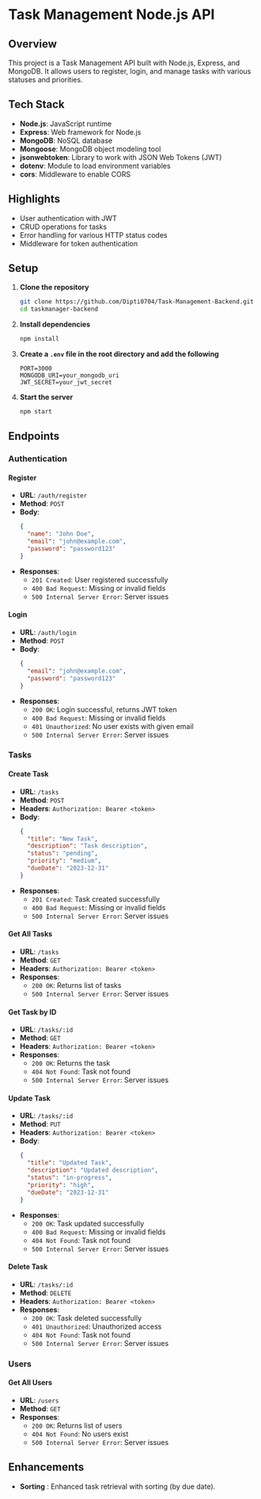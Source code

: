 # Task Management Node.js API

## Overview 
This project is a Task Management API built with Node.js, Express, and MongoDB. It allows users to register, login, and manage tasks with various statuses and priorities.

## Tech Stack
- **Node.js**: JavaScript runtime
- **Express**: Web framework for Node.js
- **MongoDB**: NoSQL database
- **Mongoose**: MongoDB object modeling tool
- **jsonwebtoken**: Library to work with JSON Web Tokens (JWT)
- **dotenv**: Module to load environment variables
- **cors**: Middleware to enable CORS

## Highlights
- User authentication with JWT
- CRUD operations for tasks
- Error handling for various HTTP status codes
- Middleware for token authentication

## Setup

1. **Clone the repository**
    ```bash
    git clone https://github.com/Dipti0704/Task-Management-Backend.git
    cd taskmanager-backend
    ```

2. **Install dependencies**
    ```bash
    npm install
    ```

3. **Create a `.env` file in the root directory and add the following**
    ```
    PORT=3000
    MONGODB_URI=your_mongodb_uri
    JWT_SECRET=your_jwt_secret
    ```

4. **Start the server**
    ```bash
    npm start
    ```

## Endpoints

### Authentication

#### Register
- **URL**: `/auth/register`
- **Method**: `POST`
- **Body**:
    ```json
    {
      "name": "John Doe",
      "email": "john@example.com",
      "password": "password123"
    }
    ```
- **Responses**:
    - `201 Created`: User registered successfully
    - `400 Bad Request`: Missing or invalid fields
    - `500 Internal Server Error`: Server issues

#### Login
- **URL**: `/auth/login`
- **Method**: `POST`
- **Body**:
    ```json
    {
      "email": "john@example.com",
      "password": "password123"
    }
    ```
- **Responses**:
    - `200 OK`: Login successful, returns JWT token
    - `400 Bad Request`: Missing or invalid fields
    - `401 Unauthorized`: No user exists with given email
    - `500 Internal Server Error`: Server issues

### Tasks

#### Create Task
- **URL**: `/tasks`
- **Method**: `POST`
- **Headers**: `Authorization: Bearer <token>`
- **Body**:
    ```json
    {
      "title": "New Task",
      "description": "Task description",
      "status": "pending",
      "priority": "medium",
      "dueDate": "2023-12-31"
    }
    ```
- **Responses**:
    - `201 Created`: Task created successfully
    - `400 Bad Request`: Missing or invalid fields
    - `500 Internal Server Error`: Server issues

#### Get All Tasks
- **URL**: `/tasks`
- **Method**: `GET`
- **Headers**: `Authorization: Bearer <token>`
- **Responses**:
    - `200 OK`: Returns list of tasks
    - `500 Internal Server Error`: Server issues

#### Get Task by ID
- **URL**: `/tasks/:id`
- **Method**: `GET`
- **Headers**: `Authorization: Bearer <token>`
- **Responses**:
    - `200 OK`: Returns the task
    - `404 Not Found`: Task not found
    - `500 Internal Server Error`: Server issues

#### Update Task
- **URL**: `/tasks/:id`
- **Method**: `PUT`
- **Headers**: `Authorization: Bearer <token>`
- **Body**:
    ```json
    {
      "title": "Updated Task",
      "description": "Updated description",
      "status": "in-progress",
      "priority": "high",
      "dueDate": "2023-12-31"
    }
    ```
- **Responses**:
    - `200 OK`: Task updated successfully
    - `400 Bad Request`: Missing or invalid fields
    - `404 Not Found`: Task not found
    - `500 Internal Server Error`: Server issues

#### Delete Task
- **URL**: `/tasks/:id`
- **Method**: `DELETE`
- **Headers**: `Authorization: Bearer <token>`
- **Responses**:
    - `200 OK`: Task deleted successfully
    - `401 Unauthorized`: Unauthorized access
    - `404 Not Found`: Task not found
    - `500 Internal Server Error`: Server issues


### Users

#### Get All Users
- **URL**: `/users`
- **Method**: `GET`
- **Responses**:
    - `200 OK`: Returns list of users
    - `404 Not Found`: No users exist
    - `500 Internal Server Error`: Server issues
 
  
## Enhancements
- **Sorting** : Enhanced task retrieval with sorting (by due date).
